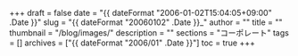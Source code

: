 +++
draft = false
date = "{{ dateFormat "2006-01-02T15:04:05+09:00" .Date }}"
slug = "{{ dateFormat "20060102" .Date }}_"
author = ""
title = ""
thumbnail = "/blog/images/"
description = ""
sections = "コーポレート"
tags = []
archives = ["{{ dateFormat "2006/01" .Date }}"]
toc = true
+++
